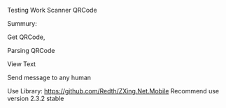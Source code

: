 Testing Work Scanner QRCode

Summury:

Get QRCode,

Parsing QRCode

View Text

Send message to any human

Use Library:
https://github.com/Redth/ZXing.Net.Mobile
Recommend use version 2.3.2 stable

